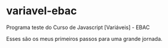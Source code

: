 # variavel-ebac
Programa teste do Curso de Javascript [Variáveis] - EBAC

Esses são os meus primeiros passos para uma grande jornada.
